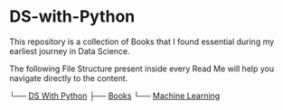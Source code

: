 # DS-with-Python

This repository is a collection of Books that I found essential during my earliest journey in Data Science.

The following File Structure present inside every Read Me will help you navigate directly to the content.

└── [DS With Python](https://github.com/Vetrivel-PS/DS-with-Python)
     ├── [Books](https://github.com/Vetrivel-PS/DS-with-Python/tree/master/Books)
     └── [Machine Learning](https://github.com/Vetrivel-PS/DS-with-Python/tree/master/Machine-Learning)
